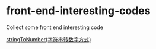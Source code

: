 # front-end-interesting-codes
Collect some front end interesting code

<a href="https://github.com/pf12345/front-end-interesting-codes/blob/master/stringToNumber.md">stringToNumber(字符串转数字方式)</a>


